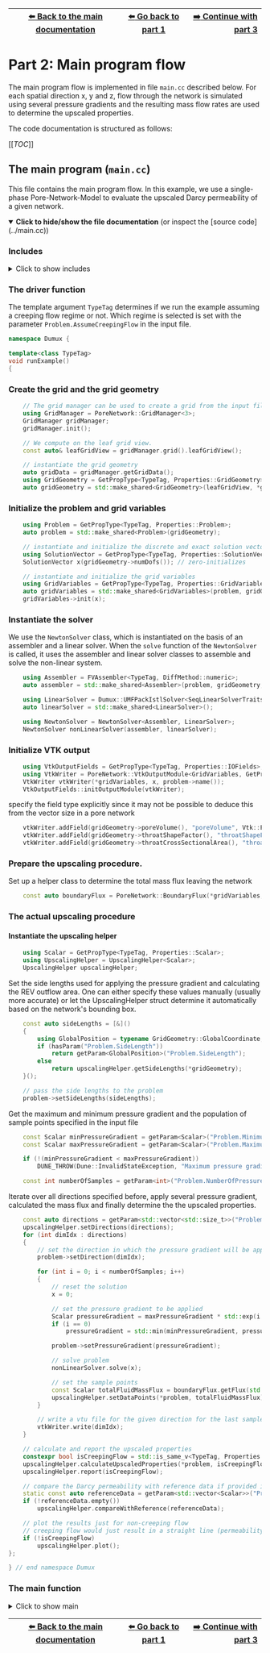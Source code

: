 <!-- Important: This file has been automatically generated by generate_example_docs.py. Do not edit this file directly! -->


| [:arrow_left: Back to the main documentation](../README.md) | [:arrow_left: Go back to part 1](problem.md) | [:arrow_right: Continue with part 3](upscalinghelper.md) |
|---|---|---:|

# Part 2: Main program flow

The main program flow is implemented in file `main.cc` described below.
For each spatial direction x, y and z, flow through the network is simulated using several pressure gradients and the resulting mass flow rates
are used to determine the upscaled properties.

The code documentation is structured as follows:

[[_TOC_]]


## The main program (`main.cc`)
This file contains the main program flow. In this example, we use a single-phase
Pore-Network-Model to evaluate the upscaled Darcy permeability of a given network.

<details open>
<summary><b>Click to hide/show the file documentation</b> (or inspect the [source code](../main.cc))</summary>

### Includes
<details><summary> Click to show includes</summary>

```cpp
#include <config.h>

#include <iostream>

#include <algorithm>

#include <dune/common/float_cmp.hh> // for floating point comparison
#include <dune/common/exceptions.hh>

#include <dumux/common/properties.hh> // for GetPropType
#include <dumux/common/parameters.hh> // for getParam
#include <dumux/common/initialize.hh>

#include <dumux/linear/istlsolvers.hh>
#include <dumux/linear/linearsolvertraits.hh>
#include <dumux/linear/linearalgebratraits.hh>
#include <dumux/linear/pdesolver.hh>
#include <dumux/nonlinear/newtonsolver.hh>
#include <dumux/assembly/fvassembler.hh>

#include <dumux/io/vtkoutputmodule.hh>
#include <dumux/porenetwork/common/pnmvtkoutputmodule.hh>

#include <dumux/io/grid/gridmanager_yasp.hh>
#include <dumux/io/grid/porenetwork/gridmanager.hh> // for pore-network grid
#include <dumux/porenetwork/common/boundaryflux.hh> // for getting the total mass flux leaving the network

#include "upscalinghelper.hh"
#include "properties.hh"
```

</details>

### The driver function

The template argument `TypeTag` determines if we run the example assuming
a creeping flow regime or not. Which regime is selected is set with the parameter
`Problem.AssumeCreepingFlow` in the input file.

```cpp
namespace Dumux {

template<class TypeTag>
void runExample()
{
```

### Create the grid and the grid geometry

```cpp
    // The grid manager can be used to create a grid from the input file
    using GridManager = PoreNetwork::GridManager<3>;
    GridManager gridManager;
    gridManager.init();

    // We compute on the leaf grid view.
    const auto& leafGridView = gridManager.grid().leafGridView();

    // instantiate the grid geometry
    auto gridData = gridManager.getGridData();
    using GridGeometry = GetPropType<TypeTag, Properties::GridGeometry>;
    auto gridGeometry = std::make_shared<GridGeometry>(leafGridView, *gridData);
```

### Initialize the problem and grid variables

```cpp
    using Problem = GetPropType<TypeTag, Properties::Problem>;
    auto problem = std::make_shared<Problem>(gridGeometry);

    // instantiate and initialize the discrete and exact solution vectors
    using SolutionVector = GetPropType<TypeTag, Properties::SolutionVector>;
    SolutionVector x(gridGeometry->numDofs()); // zero-initializes

    // instantiate and initialize the grid variables
    using GridVariables = GetPropType<TypeTag, Properties::GridVariables>;
    auto gridVariables = std::make_shared<GridVariables>(problem, gridGeometry);
    gridVariables->init(x);
```

### Instantiate the solver
We use the `NewtonSolver` class, which is instantiated on the basis
of an assembler and a linear solver. When the `solve` function of the
`NewtonSolver` is called, it uses the assembler and linear
solver classes to assemble and solve the non-linear system.

```cpp
    using Assembler = FVAssembler<TypeTag, DiffMethod::numeric>;
    auto assembler = std::make_shared<Assembler>(problem, gridGeometry, gridVariables);

    using LinearSolver = Dumux::UMFPackIstlSolver<SeqLinearSolverTraits, LinearAlgebraTraitsFromAssembler<Assembler>>;
    auto linearSolver = std::make_shared<LinearSolver>();

    using NewtonSolver = NewtonSolver<Assembler, LinearSolver>;
    NewtonSolver nonLinearSolver(assembler, linearSolver);
```

### Initialize VTK output

```cpp
    using VtkOutputFields = GetPropType<TypeTag, Properties::IOFields>;
    using VtkWriter = PoreNetwork::VtkOutputModule<GridVariables, GetPropType<TypeTag, Properties::FluxVariables>, SolutionVector>;
    VtkWriter vtkWriter(*gridVariables, x, problem->name());
    VtkOutputFields::initOutputModule(vtkWriter);
```

specify the field type explicitly since it may not be possible
to deduce this from the vector size in a pore network

```cpp
    vtkWriter.addField(gridGeometry->poreVolume(), "poreVolume", Vtk::FieldType::vertex);
    vtkWriter.addField(gridGeometry->throatShapeFactor(), "throatShapeFactor", Vtk::FieldType::element);
    vtkWriter.addField(gridGeometry->throatCrossSectionalArea(), "throatCrossSectionalArea", Vtk::FieldType::element);
```

### Prepare the upscaling procedure.
Set up a helper class to determine the total mass flux leaving the network

```cpp
    const auto boundaryFlux = PoreNetwork::BoundaryFlux(*gridVariables, assembler->localResidual(), x);
```

### The actual upscaling procedure
#### Instantiate the upscaling helper

```cpp
    using Scalar = GetPropType<TypeTag, Properties::Scalar>;
    using UpscalingHelper = UpscalingHelper<Scalar>;
    UpscalingHelper upscalingHelper;
```

Set the side lengths used for applying the pressure gradient and calculating the REV outflow area.
One can either specify these values manually (usually more accurate) or let the UpscalingHelper struct
determine it automatically based on the network's bounding box.

```cpp
    const auto sideLengths = [&]()
    {
        using GlobalPosition = typename GridGeometry::GlobalCoordinate;
        if (hasParam("Problem.SideLength"))
            return getParam<GlobalPosition>("Problem.SideLength");
        else
            return upscalingHelper.getSideLengths(*gridGeometry);
    }();

    // pass the side lengths to the problem
    problem->setSideLengths(sideLengths);
```

Get the maximum and minimum pressure gradient and the population of sample points specified in the input file

```cpp
    const Scalar minPressureGradient = getParam<Scalar>("Problem.MinimumPressureGradient", 1e1);
    const Scalar maxPressureGradient = getParam<Scalar>("Problem.MaximumPressureGradient", 1e10);

    if (!(minPressureGradient < maxPressureGradient))
        DUNE_THROW(Dune::InvalidStateException, "Maximum pressure gradient must be greater than minimum pressure gradient");

    const int numberOfSamples = getParam<int>("Problem.NumberOfPressureGradients", 1);
```

Iterate over all directions specified before, apply several pressure gradient, calculated the mass flux
and finally determine the the upscaled properties.

```cpp
    const auto directions = getParam<std::vector<std::size_t>>("Problem.Directions", std::vector<std::size_t>{0, 1, 2});
    upscalingHelper.setDirections(directions);
    for (int dimIdx : directions)
    {
        // set the direction in which the pressure gradient will be applied
        problem->setDirection(dimIdx);

        for (int i = 0; i < numberOfSamples; i++)
        {
            // reset the solution
            x = 0;

            // set the pressure gradient to be applied
            Scalar pressureGradient = maxPressureGradient * std::exp(i + 1 - numberOfSamples);
            if (i == 0)
                pressureGradient = std::min(minPressureGradient, pressureGradient);

            problem->setPressureGradient(pressureGradient);

            // solve problem
            nonLinearSolver.solve(x);

            // set the sample points
            const Scalar totalFluidMassFlux = boundaryFlux.getFlux(std::vector<int>{ problem->outletPoreLabel() })[0];
            upscalingHelper.setDataPoints(*problem, totalFluidMassFlux);
        }

        // write a vtu file for the given direction for the last sample
        vtkWriter.write(dimIdx);
    }

    // calculate and report the upscaled properties
    constexpr bool isCreepingFlow = std::is_same_v<TypeTag, Properties::TTag::PNMUpscalingCreepingFlow>;
    upscalingHelper.calculateUpscaledProperties(*problem, isCreepingFlow);
    upscalingHelper.report(isCreepingFlow);

    // compare the Darcy permeability with reference data if provided in input file and report in case of inconsistency
    static const auto referenceData = getParam<std::vector<Scalar>>("Problem.ReferencePermeability", std::vector<Scalar>{});
    if (!referenceData.empty())
        upscalingHelper.compareWithReference(referenceData);

    // plot the results just for non-creeping flow
    // creeping flow would just result in a straight line (permeability is independent of the pressure gradient)
    if (!isCreepingFlow)
        upscalingHelper.plot();
};

} // end namespace Dumux
```

### The main function
<details><summary> Click to show main</summary>

```cpp
int main(int argc, char** argv)
{
    using namespace Dumux;

    // We parse the command line arguments.
    Parameters::init(argc, argv);

    // Convenience alias for the type tag of the problem.
    using CreepingFlowTypeTag = Properties::TTag::PNMUpscalingCreepingFlow;
    using NonCreepingFlowTypeTag = Properties::TTag::PNMUpscalingNonCreepingFlow;
    // // [[/codeblock]]

    // user decides whether creeping flow or non-creeping flow should be run
    if (getParam<bool>("Problem.AssumeCreepingFlow", false))
        runExample<CreepingFlowTypeTag>();
    else
        runExample<NonCreepingFlowTypeTag>();

    // program end, return with 0 exit code (success)
    return 0;
}
```

</details>

</details>


| [:arrow_left: Back to the main documentation](../README.md) | [:arrow_left: Go back to part 1](problem.md) | [:arrow_right: Continue with part 3](upscalinghelper.md) |
|---|---|---:|

